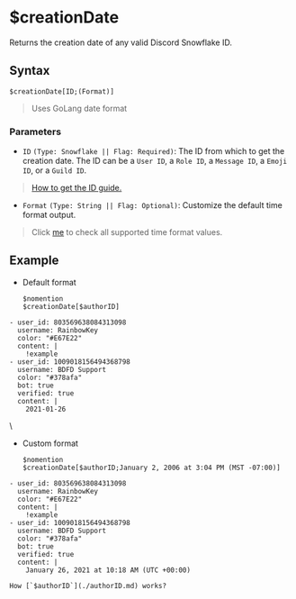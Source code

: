 # $creationDate
Returns the creation date of any valid Discord Snowflake ID.

## Syntax
```
$creationDate[ID;(Format)]
```

> Uses GoLang date format

### Parameters
- `ID` `(Type: Snowflake || Flag: Required)`: The ID from which to get the creation date. The ID can be a `User ID`, a `Role ID`, a `Message ID`, a `Emoji ID`, or a `Guild ID`.
>  [How to get the ID guide.](https://support.discord.com/hc/en-us/articles/206346498-Where-can-I-find-my-User-Server-Message-ID-)
- `Format` `(Type: String || Flag: Optional)`: Customize the default time format output.
> Click [me](../resources/timeFormat.md) to check all supported time format values.

## Example
- Default format
   ```
   $nomention
   $creationDate[$authorID]
   ```
   
``` discord yaml
- user_id: 803569638084313098
  username: RainbowKey
  color: "#E67E22"
  content: |
    !example
- user_id: 1009018156494368798
  username: BDFD Support
  color: "#378afa"
  bot: true
  verified: true
  content: |
    2021-01-26
```
\

- Custom format
   ```
   $nomention
   $creationDate[$authorID;January 2, 2006 at 3:04 PM (MST -07:00)]
   ```

``` discord yaml
- user_id: 803569638084313098
  username: RainbowKey
  color: "#E67E22"
  content: |
    !example
- user_id: 1009018156494368798
  username: BDFD Support
  color: "#378afa"
  bot: true
  verified: true
  content: |
    January 26, 2021 at 10:18 AM (UTC +00:00)
```

```admonish question title="What is this?"
How [`$authorID`](./authorID.md) works?
```
